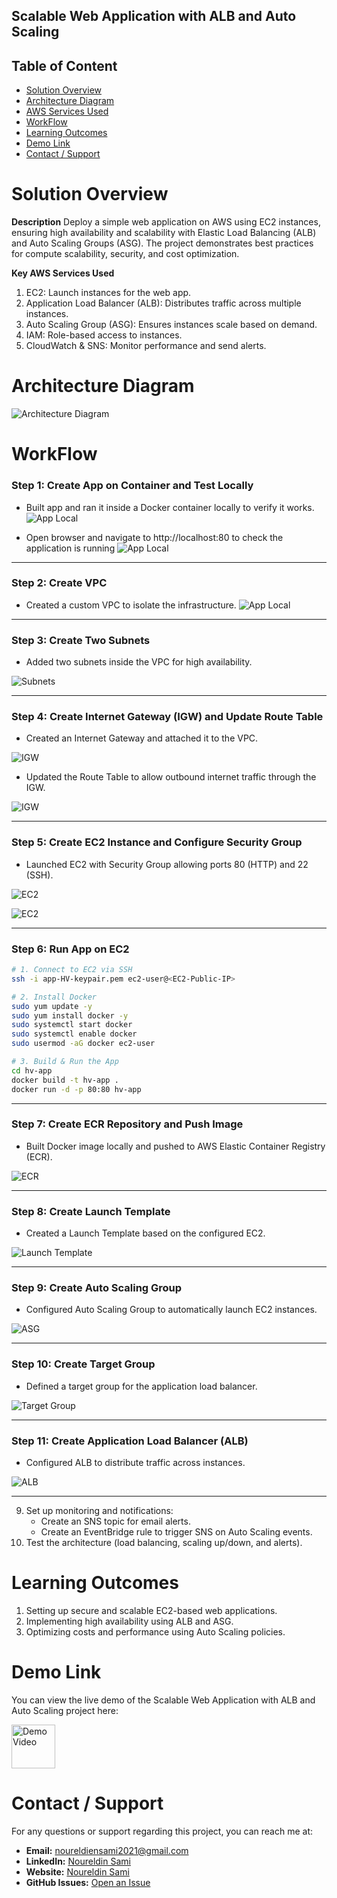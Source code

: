 ## Scalable Web Application with ALB and Auto Scaling

## Table of Content
- [Solution Overview](#solution-overview)
- [Architecture Diagram](#architecture-diagram)
- [AWS Services Used](#aws-services-used)
- [WorkFlow](#WorkFlow)
- [Learning Outcomes](#Learning-Outcomes)
- [Demo Link](#demo-link)
- [Contact / Support](#contact--support)

 




# Solution Overview

**Description**
Deploy a simple web application on AWS using EC2 instances, ensuring high availability and scalability with Elastic Load Balancing (ALB) and Auto Scaling Groups (ASG). The project demonstrates best practices for compute scalability, security, and cost optimization.


**Key AWS Services Used**
1. EC2: Launch instances for the web app.
2. Application Load Balancer (ALB): Distributes traffic across multiple instances.
3. Auto Scaling Group (ASG): Ensures instances scale based on demand.
4. IAM: Role-based access to instances.
5. CloudWatch & SNS: Monitor performance and send alerts.




# Architecture Diagram

![Architecture Diagram](https://github.com/noureldien2021/Scalable-Web-Application-with-ALB-and-Auto-Scaling/blob/main/digram%20-%20Copy.png)


# WorkFlow
### Step 1: Create App on Container and Test Locally
- Built app and ran it inside a Docker container locally to verify it works.  
![App Local](https://github.com/noureldien2021/Scalable-Web-Application-with-ALB-and-Auto-Scaling/blob/main/screen/local.png)

- Open browser and navigate to http://localhost:80 to check the application is running
![App Local](https://github.com/noureldien2021/Scalable-Web-Application-with-ALB-and-Auto-Scaling/blob/main/screen/local-app-1.png)

---

### Step 2: Create VPC
- Created a custom VPC to isolate the infrastructure.
![App Local](https://github.com/noureldien2021/Scalable-Web-Application-with-ALB-and-Auto-Scaling/blob/main/screen/VPC.png)

---

### Step 3: Create Two Subnets
- Added two subnets inside the VPC for high availability.  

![Subnets](https://github.com/noureldien2021/Scalable-Web-Application-with-ALB-and-Auto-Scaling/blob/main/screen/subnet.png)

---

### Step 4: Create Internet Gateway (IGW) and Update Route Table
- Created an Internet Gateway and attached it to the VPC.

![IGW](https://github.com/noureldien2021/Scalable-Web-Application-with-ALB-and-Auto-Scaling/blob/main/screen/internet%20getway.png)

- Updated the Route Table to allow outbound internet traffic through the IGW.

![IGW](https://github.com/noureldien2021/Scalable-Web-Application-with-ALB-and-Auto-Scaling/blob/main/screen/RT.png)

  
---

### Step 5: Create EC2 Instance and Configure Security Group
- Launched EC2 with Security Group allowing ports 80 (HTTP) and 22 (SSH).  

![EC2](https://github.com/noureldien2021/Scalable-Web-Application-with-ALB-and-Auto-Scaling/blob/main/screen/security%20group.png)

![EC2](https://github.com/noureldien2021/Scalable-Web-Application-with-ALB-and-Auto-Scaling/blob/main/screen/base%20ec2.png)

---

### Step 6: Run App on EC2


```bash
# 1. Connect to EC2 via SSH
ssh -i app-HV-keypair.pem ec2-user@<EC2-Public-IP>

# 2. Install Docker
sudo yum update -y
sudo yum install docker -y
sudo systemctl start docker
sudo systemctl enable docker
sudo usermod -aG docker ec2-user

# 3. Build & Run the App
cd hv-app
docker build -t hv-app .
docker run -d -p 80:80 hv-app
```
---

### Step 7: Create ECR Repository and Push Image
- Built Docker image locally and pushed to AWS Elastic Container Registry (ECR).  

![ECR](https://github.com/noureldien2021/Scalable-Web-Application-with-ALB-and-Auto-Scaling/blob/main/screen/ECR.png)

---

### Step 8: Create Launch Template
- Created a Launch Template based on the configured EC2.  

![Launch Template](https://github.com/noureldien2021/Scalable-Web-Application-with-ALB-and-Auto-Scaling/blob/main/screen/template.png)

---

### Step 9: Create Auto Scaling Group
- Configured Auto Scaling Group to automatically launch EC2 instances.  

![ASG](https://github.com/noureldien2021/Scalable-Web-Application-with-ALB-and-Auto-Scaling/blob/main/screen/autoscailing.png)

---

### Step 10: Create Target Group
- Defined a target group for the application load balancer.  

![Target Group](https://github.com/noureldien2021/Scalable-Web-Application-with-ALB-and-Auto-Scaling/blob/main/screen/targetgroup.png)

---

### Step 11: Create Application Load Balancer (ALB)
- Configured ALB to distribute traffic across instances.  

![ALB](images/step11.png)

---

9. Set up monitoring and notifications:
   - Create an SNS topic for email alerts.
   - Create an EventBridge rule to trigger SNS on Auto Scaling events.
10. Test the architecture (load balancing, scaling up/down, and alerts).

# Learning Outcomes
1. Setting up secure and scalable EC2-based web applications.
2. Implementing high availability using ALB and ASG.
3. Optimizing costs and performance using Auto Scaling policies.


# Demo Link

You can view the live demo of the Scalable Web Application with ALB and Auto Scaling project here:  

<a href="https://drivoogle.com/file/d/1hL2IYWyO8VBe9ezH_22tzpzFdHMNshr/view?usp=drive_link">
  <img src="https://github.com/noureldien2021/Project-2-Serverless-Image-Processing-with-S3-and-Lambda/blob/main/demo2.jpg?raw=true" alt="Demo Video" width="70"/>
</a>


# Contact / Support

For any questions or support regarding this project, you can reach me at:

- **Email:** noureldiensami2021@gmail.com
- **LinkedIn:** [Noureldin Sami](https://www.linkedin.com/in/noureldien-sami/)
- **Website:** [Noureldin Sami](https://noureldien-sami2024.netlify.app/)  
- **GitHub Issues:** [Open an Issue](https://github.com/noureldien2021/Project-2-Serverless-Image-Processing-with-S3-and-Lambda/issues)
 
